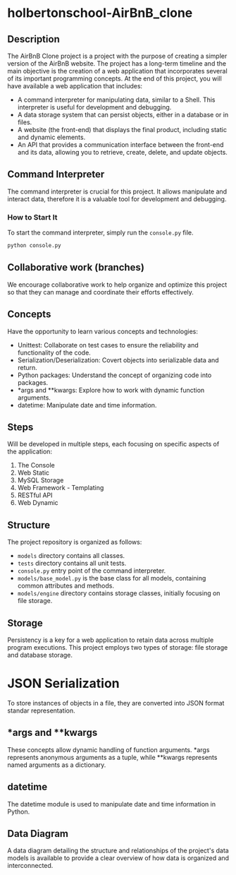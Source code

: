 # holbertonschool-AirBnB_clone

## Description

The AirBnB Clone project is a project with the purpose of creating a simpler version of the AirBnB website. The project has a long-term timeline and the main objective is the creation of a web application that incorporates several of its important programming concepts. At the end of this project, you will have available a web application that includes:

- A command interpreter for manipulating data, similar to a Shell. This interpreter is useful for development and debugging.
- A data storage system that can persist objects, either in a database or in files.
- A website (the front-end) that displays the final product, including static and dynamic elements.
- An API that provides a communication interface between the front-end and its data, allowing you to retrieve, create, delete, and update objects.

## Command Interpreter

The command interpreter is crucial for this project. It allows manipulate and interact data, therefore it is a valuable tool for development and debugging.

### How to Start It

To start the command interpreter, simply run the `console.py` file.

```bash
python console.py
```

## Collaborative work (branches)

We encourage collaborative work to help organize and optimize this project so that they can manage and coordinate their efforts effectively.

## Concepts

Have the opportunity to learn various concepts and technologies:

- Unittest: Collaborate on test cases to ensure the reliability and functionality of the code.
- Serialization/Deserialization: Covert objects into serializable data and return.
- Python packages: Understand the concept of organizing code into packages.
- *args and **kwargs: Explore how to work with dynamic function arguments.
- datetime: Manipulate date and time information.

## Steps

Will be developed in multiple steps, each focusing on specific aspects of the application:

1. The Console
2. Web Static
3. MySQL Storage
4. Web Framework - Templating
5. RESTful API
6. Web Dynamic

## Structure

The project repository is organized as follows:

- `models` directory contains all classes.
- `tests` directory contains all unit tests.
- `console.py` entry point of the command interpreter.
- `models/base_model.py` is the base class for all models, containing common attributes and methods.
- `models/engine` directory contains storage classes, initially focusing on file storage.

## Storage

Persistency is a key for a web application to retain data across multiple program executions. This project employs two types of storage: file storage and database storage.

# JSON Serialization

To store instances of objects in a file, they are converted into JSON format standar representation.

## *args and **kwargs

These concepts allow dynamic handling of function arguments. *args represents anonymous arguments as a tuple, while **kwargs represents named arguments as a dictionary.

## datetime

The datetime module is used to manipulate date and time information in Python.

## Data Diagram

A data diagram detailing the structure and relationships of the project's data models is available to provide a clear overview of how data is organized and interconnected.
```
